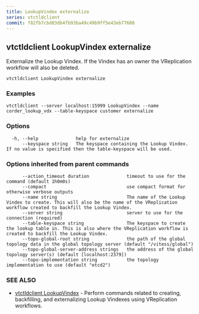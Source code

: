 ```yaml
---
title: LookupVindex externalize
series: vtctldclient
commit: f82fb7cbd03db4fb93ba49c49b9ff5e43eb77608
---
```

## vtctldclient LookupVindex externalize

Externalize the Lookup Vindex. If the Vindex has an owner the VReplication workflow will also be deleted.

```
vtctldclient LookupVindex externalize
```

### Examples

```
vtctldclient --server localhost:15999 LookupVindex --name corder_lookup_vdx --table-keyspace customer externalize
```

### Options

```
  -h, --help              help for externalize
      --keyspace string   The keyspace containing the Lookup Vindex. If no value is specified then the table-keyspace will be used.
```

### Options inherited from parent commands

```
      --action_timeout duration              timeout to use for the command (default 1h0m0s)
      --compact                              use compact format for otherwise verbose outputs
      --name string                          The name of the Lookup Vindex to create. This will also be the name of the VReplication workflow created to backfill the Lookup Vindex.
      --server string                        server to use for the connection (required)
      --table-keyspace string                The keyspace to create the lookup table in. This is also where the VReplication workflow is created to backfill the Lookup Vindex.
      --topo-global-root string              the path of the global topology data in the global topology server (default "/vitess/global")
      --topo-global-server-address strings   the address of the global topology server(s) (default [localhost:2379])
      --topo-implementation string           the topology implementation to use (default "etcd2")
```

### SEE ALSO

* [vtctldclient LookupVindex](./vtctldclient_lookupvindex/)	 - Perform commands related to creating, backfilling, and externalizing Lookup Vindexes using VReplication workflows.

